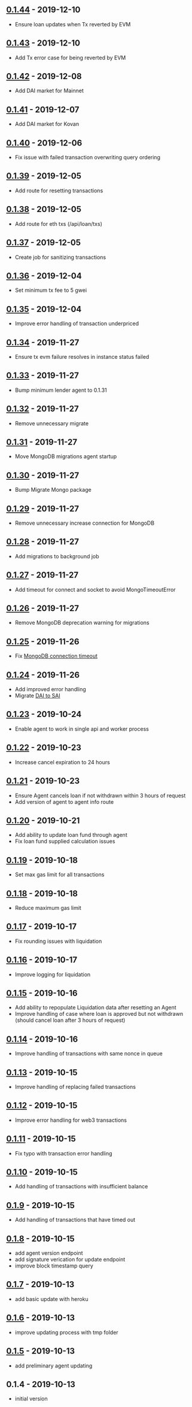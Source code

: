 ## [0.1.44](https://github.com/AtomicLoans/agent/compare/v0.1.43...v0.1.44) - 2019-12-10

- Ensure loan updates when Tx reverted by EVM

## [0.1.43](https://github.com/AtomicLoans/agent/compare/v0.1.42...v0.1.43) - 2019-12-10

- Add Tx error case for being reverted by EVM

## [0.1.42](https://github.com/AtomicLoans/agent/compare/v0.1.41...v0.1.42) - 2019-12-08

- Add DAI market for Mainnet

## [0.1.41](https://github.com/AtomicLoans/agent/compare/v0.1.40...v0.1.41) - 2019-12-07

- Add DAI market for Kovan

## [0.1.40](https://github.com/AtomicLoans/agent/compare/v0.1.39...v0.1.40) - 2019-12-06

- Fix issue with failed transaction overwriting query ordering

## [0.1.39](https://github.com/AtomicLoans/agent/compare/v0.1.38...v0.1.39) - 2019-12-05

- Add route for resetting transactions

## [0.1.38](https://github.com/AtomicLoans/agent/compare/v0.1.37...v0.1.38) - 2019-12-05

- Add route for eth txs (/api/loan/txs)

## [0.1.37](https://github.com/AtomicLoans/agent/compare/v0.1.36...v0.1.37) - 2019-12-05

- Create job for sanitizing transactions

## [0.1.36](https://github.com/AtomicLoans/agent/compare/v0.1.35...v0.1.36) - 2019-12-04

- Set minimum tx fee to 5 gwei

## [0.1.35](https://github.com/AtomicLoans/agent/compare/v0.1.34...v0.1.35) - 2019-12-04

- Improve error handling of transaction underpriced

## [0.1.34](https://github.com/AtomicLoans/agent/compare/v0.1.33...v0.1.34) - 2019-11-27

- Ensure tx evm failure resolves in instance status failed

## [0.1.33](https://github.com/AtomicLoans/agent/compare/v0.1.32...v0.1.33) - 2019-11-27

- Bump minimum lender agent to 0.1.31

## [0.1.32](https://github.com/AtomicLoans/agent/compare/v0.1.31...v0.1.32) - 2019-11-27

- Remove unnecessary migrate

## [0.1.31](https://github.com/AtomicLoans/agent/compare/v0.1.30...v0.1.31) - 2019-11-27

- Move MongoDB migrations agent startup

## [0.1.30](https://github.com/AtomicLoans/agent/compare/v0.1.29...v0.1.30) - 2019-11-27

- Bump Migrate Mongo package

## [0.1.29](https://github.com/AtomicLoans/agent/compare/v0.1.28...v0.1.29) - 2019-11-27

- Remove unnecessary increase connection for MongoDB

## [0.1.28](https://github.com/AtomicLoans/agent/compare/v0.1.27...v0.1.28) - 2019-11-27

- Add migrations to background job

## [0.1.27](https://github.com/AtomicLoans/agent/compare/v0.1.26...v0.1.27) - 2019-11-27

- Add timeout for connect and socket to avoid MongoTimeoutError

## [0.1.26](https://github.com/AtomicLoans/agent/compare/v0.1.25...v0.1.26) - 2019-11-27

- Remove MongoDB deprecation warning for migrations

## [0.1.25](https://github.com/AtomicLoans/agent/compare/v0.1.24...v0.1.25) - 2019-11-26

- Fix [MongoDB connection timeout](https://github.com/Automattic/mongoose/issues/8180)

## [0.1.24](https://github.com/AtomicLoans/agent/compare/v0.1.23...v0.1.24) - 2019-11-26

- Add improved error handling
- Migrate [DAI to SAI](https://blog.makerdao.com/single-collateral-dai-to-multi-collateral-dai-upgrade-timeline-and-actions/)

## [0.1.23](https://github.com/AtomicLoans/agent/compare/v0.1.22...v0.1.23) - 2019-10-24

- Enable agent to work in single api and worker process

## [0.1.22](https://github.com/AtomicLoans/agent/compare/v0.1.21...v0.1.22) - 2019-10-23

- Increase cancel expiration to 24 hours

## [0.1.21](https://github.com/AtomicLoans/agent/compare/v0.1.20...v0.1.21) - 2019-10-23

- Ensure Agent cancels loan if not withdrawn within 3 hours of request
- Add version of agent to agent info route

## [0.1.20](https://github.com/AtomicLoans/agent/compare/v0.1.19...v0.1.20) - 2019-10-21

- Add ability to update loan fund through agent
- Fix loan fund supplied calculation issues

## [0.1.19](https://github.com/AtomicLoans/agent/compare/v0.1.18...v0.1.19) - 2019-10-18

- Set max gas limit for all transactions

## [0.1.18](https://github.com/AtomicLoans/agent/compare/v0.1.17...v0.1.18) - 2019-10-18

- Reduce maximum gas limit

## [0.1.17](https://github.com/AtomicLoans/agent/compare/v0.1.16...v0.1.17) - 2019-10-17

- Fix rounding issues with liquidation

## [0.1.16](https://github.com/AtomicLoans/agent/compare/v0.1.15...v0.1.16) - 2019-10-17

- Improve logging for liquidation

## [0.1.15](https://github.com/AtomicLoans/agent/compare/v0.1.14...v0.1.15) - 2019-10-16

- Add ability to repopulate Liquidation data after resetting an Agent
- Improve handling of case where loan is approved but not withdrawn (should cancel loan after 3 hours of request)

## [0.1.14](https://github.com/AtomicLoans/agent/compare/v0.1.13...v0.1.14) - 2019-10-16

- Improve handling of transactions with same nonce in queue

## [0.1.13](https://github.com/AtomicLoans/agent/compare/v0.1.12...v0.1.13) - 2019-10-15

- Improve handling of replacing failed transactions

## [0.1.12](https://github.com/AtomicLoans/agent/compare/v0.1.11...v0.1.12) - 2019-10-15

- Improve error handling for web3 transactions

## [0.1.11](https://github.com/AtomicLoans/agent/compare/v0.1.10...v0.1.11) - 2019-10-15

- Fix typo with transaction error handling

## [0.1.10](https://github.com/AtomicLoans/agent/compare/v0.1.9...v0.1.10) - 2019-10-15

- Add handling of transactions with insufficient balance

## [0.1.9](https://github.com/AtomicLoans/agent/compare/v0.1.8...v0.1.9) - 2019-10-15

- Add handling of transactions that have timed out

## [0.1.8](https://github.com/AtomicLoans/agent/compare/v0.1.7...v0.1.8) - 2019-10-15

- add agent version endpoint
- add signature verication for update endpoint
- improve block timestamp query

## [0.1.7](https://github.com/AtomicLoans/agent/compare/v0.1.6...v0.1.7) - 2019-10-13

- add basic update with heroku

## [0.1.6](https://github.com/AtomicLoans/agent/compare/v0.1.5...v0.1.6) - 2019-10-13

- improve updating process with tmp folder

## [0.1.5](https://github.com/AtomicLoans/agent/compare/v0.1.4...v0.1.5) - 2019-10-13

- add preliminary agent updating

## 0.1.4 - 2019-10-13

- initial version
